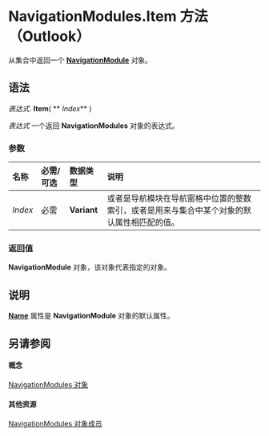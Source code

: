 
# NavigationModules.Item 方法 （Outlook）

从集合中返回一个  **[NavigationModule](76565eaf-1e64-f5d4-b90f-ba156863802c.md)** 对象。


## 语法

 _表达式_. **Item**( ** _Index_** )

 _表达式_ 一个返回 **NavigationModules** 对象的表达式。


### 参数



|**名称**|**必需/可选**|**数据类型**|**说明**|
|:-----|:-----|:-----|:-----|
| _Index_|必需|**Variant**|或者是导航模块在导航窗格中位置的整数索引，或者是用来与集合中某个对象的默认属性相匹配的值。|

### 返回值

 **NavigationModule** 对象，该对象代表指定的对象。


## 说明

 **[Name](b02dfa63-01f0-f0e3-95fd-c928aace6cd8.md)** 属性是 **NavigationModule** 对象的默认属性。


## 另请参阅


#### 概念


[NavigationModules 对象](4b0743d3-0a21-488c-27b2-31ae07129a61.md)
#### 其他资源


[NavigationModules 对象成员](48fe7aeb-514d-17fd-1f2e-a96d5cc43105.md)